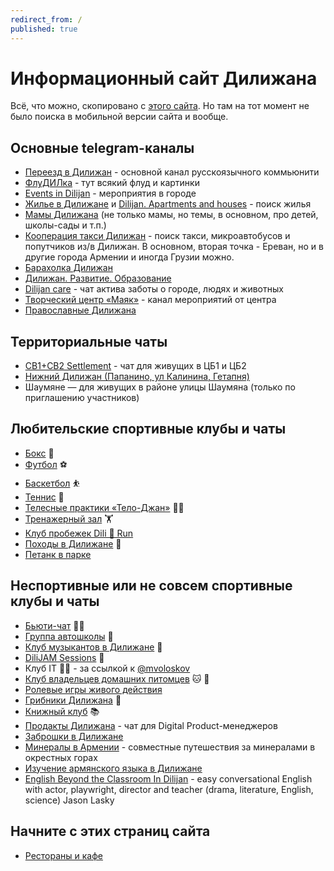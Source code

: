 ```yaml
---
redirect_from: /
published: true
---
```

# Информационный сайт Дилижана

Всё, что можно, скопировано с [этого сайта](https://dilijan.notion.site/Dilijan-053647c621dc4feabc7ca767f1ef0924). Но там на тот момент не было поиска в мобильной версии сайта и вообще.

## Основные telegram-каналы

- [Переезд в Дилижан](https://t.me/dilijanforlife) - основной канал русскоязычного коммьюнити
- [ФлуДИЛка](https://t.me/+-vq0YjxqP9diNjQy) - тут всякий флуд и картинки
- [Events in Dilijan](https://t.me/+CzY-9YY2xa5jN2Iy) - мероприятия в городе
- [Жилье в Дилижане](https://t.me/+2OmdEaZVHq4yZDcy) и [Dilijan. Apartments and houses](https://t.me/+P0x9sz5fijgyNTMy) - поиск жилья
- [Мамы Дилижана](https://t.me/dilijanmom) (не только мамы, но темы, в основном, про детей, школы-сады и т.п.)
- [Кооперация такси Дилижан](https://t.me/+__8YPdo_PKg1MTZi) - поиск такси, микроавтобусов и попутчиков из/в Дилижан. В основном, вторая точка - Ереван, но и в другие города Армении и иногда Грузии можно.
- [Барахолка Дилижан](https://t.me/+AaaargkaVPA4ZDMy)
- [Дилижан. Развитие. Образование](https://t.me/+p7cIhmuj5S0yMWYy)
- [Dilijan care](https://t.me/+q8SQNpnjrt5jNmQy) - чат актива заботы о городе, людях и животных
- [Творческий центр «Маяк»](https://t.me/mayak_dilijan) - канал мероприятий от центра
- [Православные Дилижана](https://t.me/+8k8ZXJ6-Eno0YWFi)


## Территориальные чаты

- [CB1+CB2 Settlement](https://t.me/+Ukr7MltcIAwwZmYy) - чат для живущих в ЦБ1 и ЦБ2
- [Нижний Дилижан (Папанино, ул Калинина, Гетапня)](https://t.me/valleydilijan)
- Шаумяне — для живущих в районе улицы Шаумяна (только по приглашению участников)

## Любительские спортивные клубы и чаты

- [Бокс](https://t.me/c/1548838318/270) 🥊
- [Футбол](https://t.me/+_X1JELpvr_AwODFi) ⚽
- [Баскетбол](https://t.me/+8QcCZadA5gw5N2U6) ⛹️
- [Теннис](https://t.me/c/1548838318/544) 🎾
- [Телесные практики «Тело-Джан»](https://t.me/Telo_jan) 🧘‍♀️
- [Тренажерный зал](https://t.me/+xb5-AjuYHQ9lY2Ey) 🏋️
- [Клуб пробежек Dili 🎽 Run](https://t.me/dilirunchat)
- [Походы в Дилижане](https://t.me/+kkoc7PCf2JNkNjUy) 🥾
- [Петанк в парке](https://t.me/+xRC8dDNNxuI2ODhi)

## Неспортивные или не совсем спортивные клубы и чаты

- [Бьюти-чат](https://t.me/+S-I8U15QjBM0NjFi) 💄💅 
- [Группа автошколы](https://t.me/+XIli3bqvhjY1NzQy) 🚙
- [Клуб музыкантов в Дилижане](https://t.me/+0bWbymvwIptiZDUy) 🎵
- [DiliJAM Sessions](https://t.me/+DysF0nVCA9BlYzBi) 🎸
- Клуб IT 👨‍💻 - за ссылкой к [@mvoloskov](https://t.me/mvoloskov)
- [Клуб владельцев домашних питомцев](https://t.me/+q87opuy0gbAxMjcy) 🐱 🐶
- [Ролевые игры живого действия](https://t.me/larp_dilijan)
- [Грибники Дилижана](https://t.me/+Eap_XnPdMn8zYzYy) 🍄
- [Книжный клуб](https://t.me/c/1548838318/4597) 📚
- [Продакты Дилижана](https://t.me/dilijan_products) - чат для Digital Product-менеджеров
- [Заброшки в Дилижане](https://t.me/Dilijan_zabroshki)
- [Минералы в Армении](https://t.me/arm_minerals) - совместные путешествия за минералами в окрестных горах
- [Изучение армянского языка в Дилижане](https://t.me/+ydhBUZi5aSViZjMy)
- [English Beyond the Classroom In Dilijan](https://t.me/englishindilijan) - easy conversational English with actor, playwright, director and teacher (drama, literature, English, science) Jason Lasky

## Начните с этих страниц сайта

- [Рестораны и кафе](/restorans)
